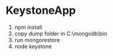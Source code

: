 # KeystoneApp
1) npm install
2) copy dump folder in C:\mongodb\bin
3) run mongorestore
4) node keystone
